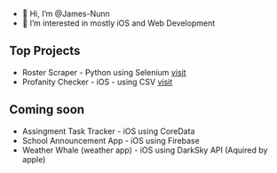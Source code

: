 - 👋 Hi, I’m @James-Nunn
- 👀 I’m interested in mostly iOS and Web Development

## Top Projects 
- Roster Scraper - Python using Selenium [visit](https://github.com/James-Nunn/Roster-Scraper) <br>
- Profanity Checker - iOS - using CSV [visit](https://github.com/James-Nunn/profanity-checker)

## Coming soon
- Assingment Task Tracker - iOS using CoreData
- School Announcement App - iOS using Firebase
- Weather Whale (weather app) - iOS using DarkSky API (Aquired by apple)

<!---
James-Nunn/James-Nunn is a ✨ special ✨ repository because its `README.md` (this file) appears on your GitHub profile.
You can click the Preview link to take a look at your changes.
--->

